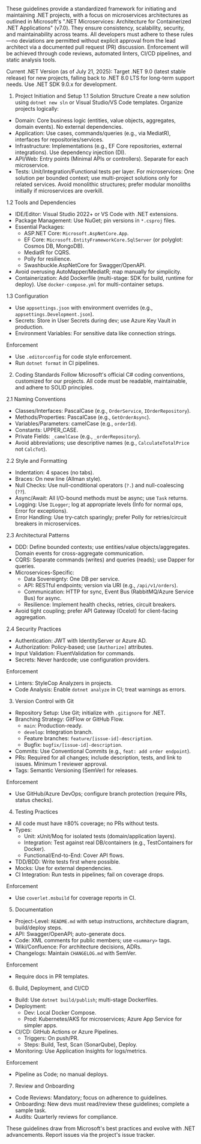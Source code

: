These guidelines provide a standardized framework for initiating and maintaining .NET projects, with a focus on microservices architectures as outlined in Microsoft's ".NET Microservices: Architecture for Containerized .NET Applications" (v7.0). They ensure consistency, scalability, security, and maintainability across teams. All developers must adhere to these rules—no deviations are permitted without explicit approval from the lead architect via a documented pull request (PR) discussion. Enforcement will be achieved through code reviews, automated linters, CI/CD pipelines, and static analysis tools.

Current .NET Version (as of July 21, 2025): Target .NET 9.0 (latest stable release) for new projects, falling back to .NET 8.0 LTS for long-term support needs. Use .NET SDK 9.0.x for development.

1. Project Initiation and Setup
1.1 Solution Structure
Create a new solution using `dotnet new sln` or Visual Studio/VS Code templates.
Organize projects logically:
- Domain: Core business logic (entities, value objects, aggregates, domain events). No external dependencies.
- Application: Use cases, commands/queries (e.g., via MediatR), interfaces for repositories/services.
- Infrastructure: Implementations (e.g., EF Core repositories, external integrations). Use dependency injection (DI).
- API/Web: Entry points (Minimal APIs or controllers). Separate for each microservice.
- Tests: Unit/Integration/Functional tests per layer.
For microservices: One solution per bounded context; use multi-project solutions only for related services.
Avoid monolithic structures; prefer modular monoliths initially if microservices are overkill.

1.2 Tools and Dependencies
- IDE/Editor: Visual Studio 2022+ or VS Code with .NET extensions.
- Package Management: Use NuGet; pin versions in `*.csproj` files.
- Essential Packages:
  - ASP.NET Core: `Microsoft.AspNetCore.App`.
  - EF Core: `Microsoft.EntityFrameworkCore.SqlServer` (or polyglot: Cosmos DB, MongoDB).
  - MediatR for CQRS.
  - Polly for resilience.
  - Swashbuckle.AspNetCore for Swagger/OpenAPI.
- Avoid overusing AutoMapper/MediatR; map manually for simplicity.
- Containerization: Add Dockerfile (multi-stage: SDK for build, runtime for deploy). Use `docker-compose.yml` for multi-container setups.

1.3 Configuration
- Use `appsettings.json` with environment overrides (e.g., `appsettings.Development.json`).
- Secrets: Store in User Secrets during dev; use Azure Key Vault in production.
- Environment Variables: For sensitive data like connection strings.

Enforcement
- Use `.editorconfig` for code style enforcement.
- Run `dotnet format` in CI pipelines.

2. Coding Standards
Follow Microsoft's official C# coding conventions, customized for our projects. All code must be readable, maintainable, and adhere to SOLID principles.

2.1 Naming Conventions
- Classes/Interfaces: PascalCase (e.g., `OrderService`, `IOrderRepository`).
- Methods/Properties: PascalCase (e.g., `GetOrderAsync`).
- Variables/Parameters: camelCase (e.g., `orderId`).
- Constants: UPPER_CASE.
- Private Fields: `_camelCase` (e.g., `_orderRepository`).
- Avoid abbreviations; use descriptive names (e.g., `CalculateTotalPrice` not `CalcTot`).

2.2 Style and Formatting
- Indentation: 4 spaces (no tabs).
- Braces: On new line (Allman style).
- Null Checks: Use null-conditional operators (`?.`) and null-coalescing (`??`).
- Async/Await: All I/O-bound methods must be async; use `Task` returns.
- Logging: Use `ILogger`; log at appropriate levels (Info for normal ops, Error for exceptions).
- Error Handling: Use try-catch sparingly; prefer Polly for retries/circuit breakers in microservices.

2.3 Architectural Patterns
- DDD: Define bounded contexts; use entities/value objects/aggregates. Domain events for cross-aggregate communication.
- CQRS: Separate commands (writes) and queries (reads); use Dapper for queries.
- Microservices-Specific:
  - Data Sovereignty: One DB per service.
  - API: RESTful endpoints; version via URI (e.g., `/api/v1/orders`).
  - Communication: HTTP for sync, Event Bus (RabbitMQ/Azure Service Bus) for async.
  - Resilience: Implement health checks, retries, circuit breakers.
- Avoid tight coupling; prefer API Gateway (Ocelot) for client-facing aggregation.

2.4 Security Practices
- Authentication: JWT with IdentityServer or Azure AD.
- Authorization: Policy-based; use `[Authorize]` attributes.
- Input Validation: FluentValidation for commands.
- Secrets: Never hardcode; use configuration providers.

Enforcement
- Linters: StyleCop Analyzers in projects.
- Code Analysis: Enable `dotnet analyze` in CI; treat warnings as errors.

3. Version Control with Git
- Repository Setup: Use Git; initialize with `.gitignore` for .NET.
- Branching Strategy: GitFlow or GitHub Flow.
  - `main`: Production-ready.
  - `develop`: Integration branch.
  - Feature branches: `feature/[issue-id]-description`.
  - Bugfix: `bugfix/[issue-id]-description`.
- Commits: Use Conventional Commits (e.g., `feat: add order endpoint`).
- PRs: Required for all changes; include description, tests, and link to issues. Minimum 1 reviewer approval.
- Tags: Semantic Versioning (SemVer) for releases.

Enforcement
- Use GitHub/Azure DevOps; configure branch protection (require PRs, status checks).

4. Testing Practices
- All code must have ≥80% coverage; no PRs without tests.
- Types:
  - Unit: xUnit/Moq for isolated tests (domain/application layers).
  - Integration: Test against real DB/containers (e.g., TestContainers for Docker).
  - Functional/End-to-End: Cover API flows.
- TDD/BDD: Write tests first where possible.
- Mocks: Use for external dependencies.
- CI Integration: Run tests in pipelines; fail on coverage drops.

Enforcement
- Use `coverlet.msbuild` for coverage reports in CI.

5. Documentation
- Project-Level: `README.md` with setup instructions, architecture diagram, build/deploy steps.
- API: Swagger/OpenAPI; auto-generate docs.
- Code: XML comments for public members; use `<summary>` tags.
- Wiki/Confluence: For architecture decisions, ADRs.
- Changelogs: Maintain `CHANGELOG.md` with SemVer.

Enforcement
- Require docs in PR templates.

6. Build, Deployment, and CI/CD
- Build: Use `dotnet build/publish`; multi-stage Dockerfiles.
- Deployment:
  - Dev: Local Docker Compose.
  - Prod: Kubernetes/AKS for microservices; Azure App Service for simpler apps.
- CI/CD: GitHub Actions or Azure Pipelines.
  - Triggers: On push/PR.
  - Steps: Build, Test, Scan (SonarQube), Deploy.
- Monitoring: Use Application Insights for logs/metrics.

Enforcement
- Pipeline as Code; no manual deploys.

7. Review and Onboarding
- Code Reviews: Mandatory; focus on adherence to guidelines.
- Onboarding: New devs must read/review these guidelines; complete a sample task.
- Audits: Quarterly reviews for compliance.

These guidelines draw from Microsoft's best practices and evolve with .NET advancements. Report issues via the project's issue tracker.
